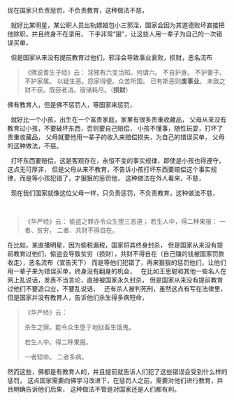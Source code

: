 现在国家只负责惩罚，不负责教育，这种做法不慈，
&nbsp;
就好比某明星，某公职人员出轨嫖娼包小三邪淫，国家会因为其道德败坏直接把他除职，并且终身不在录用，
下手非常“狠”，让这些人用一辈子为自己的一次错误买单，
&nbsp;
但是国家从来没有提前教育过他们，邪淫会导致事业衰败，损财，恶名流布

> 《佛说善生子经》云： 
> 淫邪有六变当知。何谓六。
> 不自护身。
> 不护妻子。
> 不护家属。
> 以疑生恶。怨家得便。众苦所围。
> 已有斯恶则**废事业**。
> 未致之财不获。既获者消。宿储耗尽。（**损财**）

佛有教育人，但是佛不惩罚人，等国家来惩罚，
&nbsp;
就好比一个小孩，出生在一个富贵家庭，家里有很多贵重收藏品，
父母从来没有教育过小孩，不要破坏东西，否则要自己赔偿，
小孩不懂事，随性玩耍，打坏了贵重收藏品，
父母就要他用一辈子的收入来赔偿损失，为自己的错误买单，
父母的这种做法，不慈。
&nbsp;
打坏东西要赔偿，这是客观存在，永恒不变的事实规律，即使是小孩也得遵守，这点无可厚非，
但是父母从来不教育，不告诉小孩打坏东西要赔偿这个事实规律，而是等小孩犯错了，才狠狠的惩罚他，
这种做法在外人看来，不慈，
&nbsp;
现在我们国家就像这位父母一样，只负责惩罚，不负责教育，这种做法不慈，
&nbsp;
> 《华严经》云：
>  偷盗之罪亦令众生堕三恶道；
> 若生人中，得二种果报：
> 一者、贫穷，
> 二者、共财不得自在。

在比如，某直播明星，因为偷税漏税，国家将其终身封杀，
但是国家从来没有提前教育过他们，偷盗会导致贫穷（损财），共财不得自在（自己赚的钱被国家罚款收走），恶名流布（宣告天下）
而是等他们犯错了，再来狠狠的惩罚他们，让他们用一辈子来为错误买单，终身没有翻身的机会，
&nbsp;
在比如王思聪和其他一些名人在网上乱说话，发表不当言论，直接被国家永久封杀，
但是国家从来没有提前教育过他们不要造口业，不要乱说话，
&nbsp;
还有杀人被判死刑，虽然这点有写在法律里，
但是国家并没有教育人，告诉他们杀生得多病短命，

> 《华严经》云：
> 
> 杀生之罪。能令众生堕于地狱畜生饿鬼。
> 
> 若生人中。得二种果报。
> 
> 一者短命。
> 二者多病。 

然而这些，佛都是有教育人的，并且提前就告诉人们犯了这些错误会受到什么样的惩罚，
这点国家需要向佛学习改进下，在惩罚人之前，需要对他们进行教育，并且明确告诉他们后果，
这种做法不管是对国家还是人们都有利。


